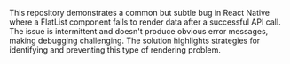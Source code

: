 This repository demonstrates a common but subtle bug in React Native where a FlatList component fails to render data after a successful API call. The issue is intermittent and doesn't produce obvious error messages, making debugging challenging.  The solution highlights strategies for identifying and preventing this type of rendering problem.